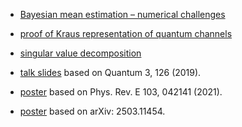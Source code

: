 - [Bayesian mean estimation – numerical challenges](https://vimeo.com/748021745)

- [proof of Kraus representation of quantum channels](https://vimeo.com/513007972)

- [singular value decomposition](https://www.scribd.com/document/651403770/SVD-MQ)

- [talk slides](https://vimeo.com/528757230) based on Quantum 3, 126 (2019).

- [poster](https://www.scribd.com/document/929271249/QIP-2020-poster) based on Phys. Rev. E 103, 042141 (2021).

- [poster](https://www.scribd.com/document/929264605/WE-Heraeus-2022-Seminar-Poster) based on arXiv: 2503.11454.
